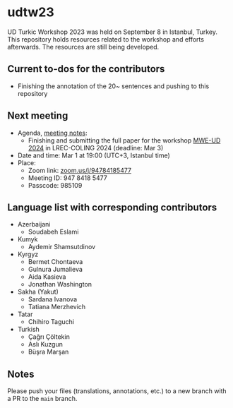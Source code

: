 # udtw23

UD Turkic Workshop 2023 was held on September 8 in Istanbul, Turkey. This repository holds resources related to the workshop and efforts afterwards. The resources are still being developed.

## Current to-dos for the contributors

- Finishing the annotation of the 20~ sentences and pushing to this repository

## Next meeting

- Agenda, [meeting notes](https://github.com/ud-turkic/udtw23/wiki/2024-3-2):
    - Finishing and submitting the full paper for the workshop [MWE-UD 2024](https://multiword.org/mweud2024/) in LREC-COLING 2024 (deadline: Mar 3)
- Date and time: Mar 1 at 19:00 (UTC+3, Istanbul time)
- Place:
    - Zoom link: [zoom.us/j/94784185477](https://zoom.us/j/94784185477)
    - Meeting ID: 947 8418 5477
    - Passcode: 985109

## Language list with corresponding contributors

- Azerbaijani
    - Soudabeh Eslami
- Kumyk
    - Aydemir Shamsutdinov
- Kyrgyz
    - Bermet Chontaeva
    - Gulnura Jumalieva
    - Aida Kasieva
    - Jonathan Washington
- Sakha (Yakut)
    - Sardana Ivanova
    - Tatiana Merzhevich
- Tatar
    - Chihiro Taguchi
- Turkish
    - Çağrı Çöltekin
    - Aslı Kuzgun
    - Büşra Marşan

## Notes

Please push your files (translations, annotations, etc.) to a new branch with a PR to the `main` branch.
